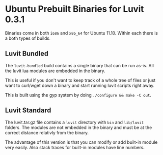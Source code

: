# Ubuntu Prebuilt Binaries for Luvit 0.3.1

Binaries come in both `i686` and `x86_64` for Ubuntu 11.10.  Within each there is a both types of builds.

## Luvit Bundled

The `luvit-bundled` build contains a single binary that can be run as-is.  All the luvit lua modules are embedded in the binary.  

This is useful if you don't want to keep track of a whole tree of files or just want to curl/wget down a binary and start running luvit scripts right away.

This is built using the gyp system by doing `./configure && make -C out`.

## Luvit Standard

The luvit.tar.gz file contains a `luvit` directory with `bin` and `lib/luvit` folders.  The modules are not embedded in the binary and must be at the correct distance relativly from the binary.

The advantage of this version is that you can modify or add built-in module very easily.  Also stack traces for built-in modules have line numbers.
